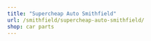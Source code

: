 ```yaml
---
title: "Supercheap Auto Smithfield"
url: /smithfield/supercheap-auto-smithfield/
shop: car parts
---
```

